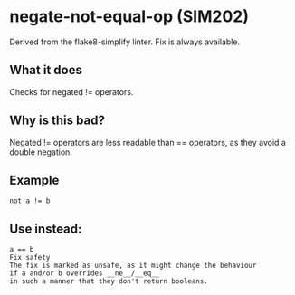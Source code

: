 # negate-not-equal-op (SIM202)
Derived from the flake8-simplify linter.
Fix is always available.
## What it does
Checks for negated != operators.
## Why is this bad?
Negated != operators are less readable than == operators, as they avoid a
double negation.
## Example
```
not a != b
```
## Use instead:
```
a == b
Fix safety
The fix is marked as unsafe, as it might change the behaviour
if a and/or b overrides __ne__/__eq__
in such a manner that they don't return booleans.
```